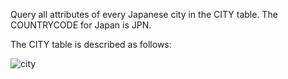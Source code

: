 Query all attributes of every Japanese city in the CITY table. The COUNTRYCODE for Japan is JPN.

The CITY table is described as follows:

![city](https://s3.amazonaws.com/hr-challenge-images/8137/1449729804-f21d187d0f-CITY.jpg)
